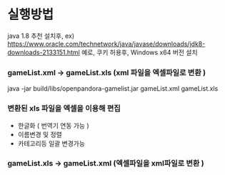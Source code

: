 # 실행방법

java 1.8 추천 설치후,
ex)
https://www.oracle.com/technetwork/java/javase/downloads/jdk8-downloads-2133151.html
예로, 쿠키 허용후, Windows x64 버전 설치


### gameList.xml  -> gameList.xls (xml 파일을 엑셀파일로 변환 ) 
java -jar build/libs/openpandora-gamelist.jar gameList.xml gameList.xls

### 변환된 xls 파일을 엑셀을 이용해 편집
- 한글화 ( 번역기 연동 가능 )
- 이름변경 및 정렬
- 카테고리등 일괄 변경가능

### gameList.xls -> gameList.xml (엑셀파일을 xml파일로 변환 ) 
